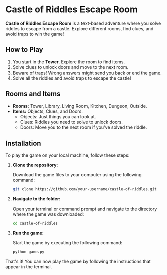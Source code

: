 # Castle of Riddles Escape Room

**Castle of Riddles Escape Room** is a text-based adventure where you solve riddles to escape from a castle. Explore different rooms, find clues, and avoid traps to win the game!

## How to Play
1. You start in the **Tower**. Explore the room to find items.
2. Solve clues to unlock doors and move to the next room.
3. Beware of traps! Wrong answers might send you back or end the game.
4. Solve all the riddles and avoid traps to escape the castle!

## Rooms and Items
- **Rooms:** Tower, Library, Living Room, Kitchen, Dungeon, Outside.
- **Items:** Objects, Clues, and Doors.
  - Objects: Just things you can look at.
  - Clues: Riddles you need to solve to unlock doors.
  - Doors: Move you to the next room if you've solved the riddle.

## Installation

To play the game on your local machine, follow these steps:

1. **Clone the repository:**

   Download the game files to your computer using the following command:
   ```bash
   git clone https://github.com/your-username/castle-of-riddles.git
   ```

2. **Navigate to the folder:**

   Open your terminal or command prompt and navigate to the directory where the game was downloaded:
   ```bash
   cd castle-of-riddles
   ```

3. **Run the game:**

   Start the game by executing the following command:
   ```bash
   python game.py
   ```

That's it! You can now play the game by following the instructions that appear in the terminal.
